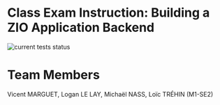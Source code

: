 # Class Exam Instruction: Building a ZIO Application Backend

![current tests status](https://github.com/plugnpush/projectfunctionalprogramming2/actions/workflows/scala.yml/badge.svg)

# Team Members
Vicent MARGUET, Logan LE LAY, Michaël NASS, Loïc TRÉHIN (M1-SE2)
